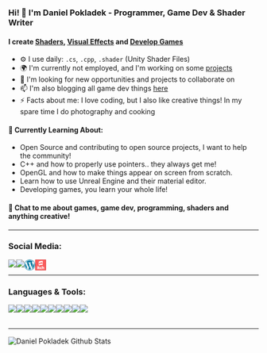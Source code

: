 ### Hi! 👋 I'm Daniel Pokladek - Programmer, Game Dev & Shader Writer

#### I create [Shaders][shaders], [Visual Effects][effects] and [Develop Games][games]
- ⚙️ I use daily: `.cs`, `.cpp`, `.shader` (Unity Shader Files)
- 🌍 I'm currently not employed, and I'm working on some [projects][projects]
- 👯 I'm looking for new opportunities and projects to collaborate on
- 📫 I'm also blogging all game dev things [here][blog]
- ⚡️ Facts about me: I love coding, but I also like creative things! In my spare time I do photography and cooking

#### 🌱 Currently Learning About:
- Open Source and contributing to open source projects, I want to help the community!
- C++ and how to properly use pointers.. they always get me!
- OpenGL and how to make things appear on screen from scratch.
- Learn how to use Unreal Engine and their material editor.
- Developing games, you learn your whole life!

#### 💬 Chat to me about **games**, **game dev**, **programming**, **shaders** and **anything creative**!

---

### Social Media:
[<img align="left" src="https://img.shields.io/badge/linkedin%20-%230077B5.svg?&style=for-the-badge&logo=linkedin&logoColor=white"/>][linkedin]
[<img align="left" src="https://img.shields.io/badge/Dpokladek%20-%231DA1F2.svg?&style=for-the-badge&logo=Twitter&logoColor=white"/>][twitter]
<!-- [<img align="left" alt="Twitter@DPokladek" width="22px" src="resources/icons/twitter.svg"/>][twitter]
[<img align="left" alt="www.linkedin.com/in/daniel-pokladek/" width="22px" src="resources/icons/linkedin.svg"/>][linkedin] -->
[<img align="left" alt="danielpokladek.wordpress.com" width="22px" src="resources/icons/wordpress.svg"/>][blog]
[<img align="left" alt="danielpokladek.itch.io" width="22px" src="resources/icons/itch-app-icon.svg"/>][itch]

<br/>

---

### Languages & Tools:
<img align="left" src="https://img.shields.io/badge/c++%20-%2300599C.svg?&style=for-the-badge&logo=c%2B%2B&ogoColor=white"/>
<img align="left" src="https://img.shields.io/badge/c%23%20-%23239120.svg?&style=for-the-badge&logo=c-sharp&logoColor=white"/>
<img align="left" src="https://img.shields.io/badge/lua-%232C2D72.svg?&style=for-the-badge&logo=lua&logoColor=white"/>
<img align="left" src="https://img.shields.io/badge/markdown-%23000000.svg?&style=for-the-badge&logo=markdown&logoColor=white"/>
<img align="left" src="https://img.shields.io/badge/html5%20-%23E34F26.svg?&style=for-the-badge&logo=html5&logoColor=white"/>
<img align="left" src="https://img.shields.io/badge/css3%20-%231572B6.svg?&style=for-the-badge&logo=css3&logoColor=white"/>

<img align="left" src="https://img.shields.io/badge/blender%20-%23F5792A.svg?&style=for-the-badge&logo=blender&logoColor=white"/>
<img align="left" src="https://img.shields.io/badge/github%20-%23121011.svg?&style=for-the-badge&logo=github&logoColor=white"/>
<img align="left" src="https://img.shields.io/badge/adobe%20illustrator%20-%23FF9A00.svg?&style=for-the-badge&logo=adobe%20illustrator&logoColor=white"/>
<img align="left" src="https://img.shields.io/badge/adobe%20photoshop%20-%2331A8FF.svg?&style=for-the-badge&logo=adobe%20photoshop&logoColor=white"/>

<br/>
<br/>

---

<img align="center" alt="Daniel Pokladek Github Stats" src="https://github-readme-stats.vercel.app/api?username=danielpokladek&show_icons=true&hide_border=true&bg_color=31363f&title_color=ffffff&text_color=9da5b4"/>

[blog]: https://danielpokladek.wordpress.com/
[itch]: https://dpokladek.itch.io/
[linkedin]: https://www.linkedin.com/in/daniel-pokladek/
[projects]: https://github.com/danielpokladek
[twitter]: https://twitter.com/DPokladek
[shaders]: #
[effects]: #
[games]: #





<!-- Icons made by <a href="https://www.flaticon.com/authors/pixel-perfect" title="Pixel perfect">Pixel perfect</a> from <a href="https://www.flaticon.com/" title="Flaticon"> www.flaticon.com</a> -->
<!-- Icons made by <a href="https://www.flaticon.com/authors/freepik" title="Freepik">Freepik</a> from <a href="https://www.flaticon.com/" title="Flaticon"> www.flaticon.com</a> -->